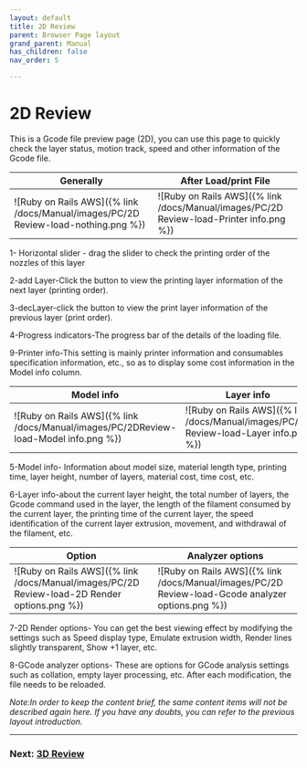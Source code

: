 ```yaml
---
layout: default
title: 2D Review
parent: Browser Page layout
grand_parent: Manual
has_children: false
nav_order: 5

---
```


# 2D Review

This is a Gcode file preview page (2D), you can use this page to quickly check the layer status, motion track, speed and other information of the Gcode file.

|Generally|After Load/print File|
|-|-|
|![Ruby on Rails AWS]({% link /docs/Manual/images/PC/2D Review-load-nothing.png %})|![Ruby on Rails AWS]({% link /docs/Manual/images/PC/2D Review-load-Printer info.png %})|


1- Horizontal slider - drag the slider to check the printing order of the nozzles of this layer

2-add Layer-Click the button to view the printing layer information of the next layer (printing order).

3-decLayer-click the button to view the print layer information of the previous layer (print order).

4-Progress indicators-The progress bar of the details of the loading file.

9-Printer info-This setting is mainly printer information and consumables specification information, etc., so as to display some cost information in the Model info column.

|Model info|Layer info|
|-|-|
|![Ruby on Rails AWS]({% link /docs/Manual/images/PC/2DReview-load-Model info.png %})|![Ruby on Rails AWS]({% link /docs/Manual/images/PC/2D Review-load-Layer info.png %})|

5-Model info- Information about model size, material length type, printing time, layer height, number of layers, material cost, time cost, etc.

6-Layer info-about the current layer height, the total number of layers, the Gcode command used in the layer, the length of the filament consumed by the current layer, the printing time of the current layer, the speed identification of the current layer extrusion, movement, and withdrawal of the filament, etc.

|Option|Analyzer options|
|-|-|
|![Ruby on Rails AWS]({% link /docs/Manual/images/PC/2D Review-load-2D Render options.png %})|![Ruby on Rails AWS]({% link /docs/Manual/images/PC/2D Review-load-Gcode analyzer options.png %})|

7-2D Render options- You can get the best viewing effect by modifying the settings such as Speed ​​display type, Emulate extrusion width, Render lines slightly transparent, Show +1 layer, etc.

8-GCode analyzer options- These are options for GCode analysis settings such as collation, empty layer processing, etc. After each modification, the file needs to be reloaded.



_Note:In order to keep the content brief, the same content items will not be described again here. If you have any doubts, you can refer to the previous layout introduction._

---
### Next: [3D Review](/just-the-docs/docs/Manual/Browser%20Page%20layout-3D%20Review)